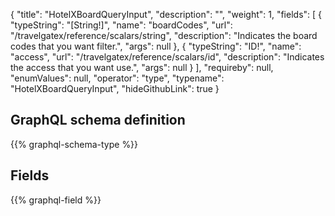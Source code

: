 {
  "title": "HotelXBoardQueryInput",
  "description": "",
  "weight": 1,
  "fields": [
    {
      "typeString": "[String!]",
      "name": "boardCodes",
      "url": "/travelgatex/reference/scalars/string",
      "description": "Indicates the board codes that you want filter.",
      "args": null
    },
    {
      "typeString": "ID!",
      "name": "access",
      "url": "/travelgatex/reference/scalars/id",
      "description": "Indicates the access that you want use.",
      "args": null
    }
  ],
  "requireby": null,
  "enumValues": null,
  "operator": "type",
  "typename": "HotelXBoardQueryInput",
  "hideGithubLink": true
}
## GraphQL schema definition

{{% graphql-schema-type %}}

## Fields

{{% graphql-field %}}
